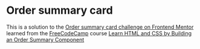 # Order summary card

This is a solution to the [Order summary card challenge on Frontend Mentor](https://www.frontendmentor.io/challenges/order-summary-component-QlPmajDUj) learned from the [FreeCodeCamp](https://www.freecodecamp.org/) course [Learn HTML and CSS by Building an Order Summary Component]( https://www.freecodecamp.org/news/learn-html-and-css-order-summary-component/)
